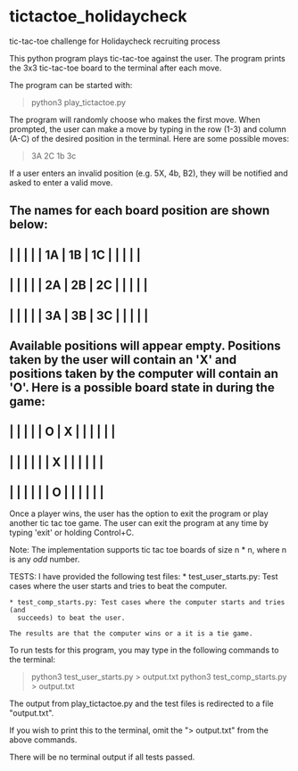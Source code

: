 # tictactoe_holidaycheck
tic-tac-toe challenge for Holidaycheck recruiting process

This python program plays tic-tac-toe against the user. The program prints the
3x3 tic-tac-toe board to the terminal after each move.

The program can be started with:
> python3 play_tictactoe.py

The program will randomly choose who makes the first move.
When prompted, the user can make a move by typing in the row (1-3) and column
(A-C) of the desired position in the terminal. Here are some possible moves:
> 3A
> 2C
> 1b
> 3c

If a user enters an invalid position (e.g. 5X, 4b, B2), they will be notified
and asked to enter a valid move.

The names for each board position are shown below:
--------------------------------
|		  |          |         |
|   1A    |    1B    |    1C   |
|		  |          |         |
--------------------------------
|		  |          |         |
|   2A    |    2B    |    2C   |
|		  |          |         |
--------------------------------
|		  |          |         |
|   3A    |    3B    |    3C   |
|		  |          |         |
--------------------------------

Available positions will appear empty. Positions taken by the user will contain
an 'X' and positions taken by the computer will contain an 'O'. Here is a
possible board state in during the game:
-------------------------------
|		  |         |         |
|    O    |    X    |         |
|		  |         |         |
--------------------------------
|		  |         |         |
|         |    X    |         |
|		  |         |         |
--------------------------------
|		  |         |         |
|         |    O    |         |
|		  |         |         |
-------------------------------

Once a player wins, the user has the option to exit the program or play another
tic tac toe game. The user can exit the program at any time by typing 'exit'
or holding Control+C.

Note: The implementation supports tic tac toe boards of size n * n, where n
      is any *odd* number.

TESTS:
I have provided the following test files:
	* test_user_starts.py: Test cases where the user starts and tries to beat
	  the computer.

	* test_comp_starts.py: Test cases where the computer starts and tries (and
	  succeeds) to beat the user.

	The results are that the computer wins or a it is a tie game.

To run tests for this program, you may type in the following commands to the
terminal:
> python3 test_user_starts.py > output.txt
> python3 test_comp_starts.py > output.txt

The output from play_tictactoe.py and the test files is redirected to a file
"output.txt".

If you wish to print this to the terminal, omit the "> output.txt" from the
above commands.

There will be no terminal output if all tests passed.
